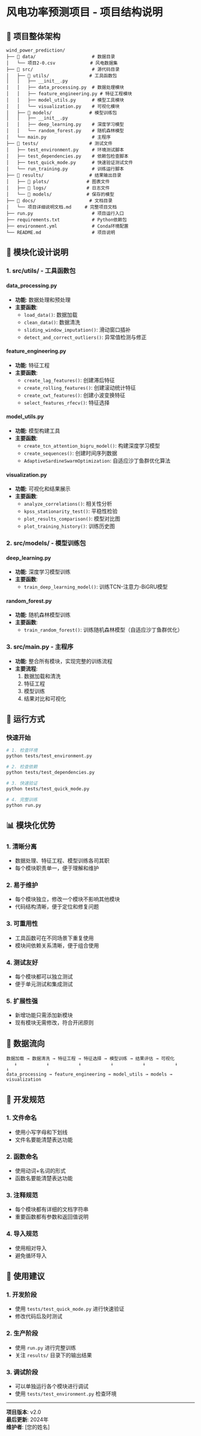# 风电功率预测项目 - 项目结构说明

## 📁 项目整体架构

```
wind_power_prediction/
├── 📁 data/                     # 数据目录
│   └── 项目2-0.csv             # 风电数据集
├── 📁 src/                      # 源代码目录
│   ├── 📁 utils/               # 工具函数包
│   │   ├── __init__.py
│   │   ├── data_processing.py  # 数据处理模块
│   │   ├── feature_engineering.py # 特征工程模块
│   │   ├── model_utils.py      # 模型工具模块
│   │   └── visualization.py    # 可视化模块
│   ├── 📁 models/              # 模型训练包
│   │   ├── __init__.py
│   │   ├── deep_learning.py    # 深度学习模型
│   │   └── random_forest.py    # 随机森林模型
│   └── main.py                 # 主程序
├── 📁 tests/                   # 测试文件
│   ├── test_environment.py     # 环境测试脚本
│   ├── test_dependencies.py    # 依赖包检查脚本
│   ├── test_quick_mode.py      # 快速验证测试文件
│   └── run_training.py         # 训练运行脚本
├── 📁 results/                 # 结果输出目录
│   ├── 📁 plots/              # 图表文件
│   ├── 📁 logs/               # 日志文件
│   └── 📁 models/             # 保存的模型
├── 📁 docs/                    # 文档目录
│   └── 项目详细说明文档.md     # 完整项目文档
├── run.py                      # 项目运行入口
├── requirements.txt            # Python依赖包
├── environment.yml             # Conda环境配置
└── README.md                   # 项目说明
```

## 🔧 模块化设计说明

### 1. **src/utils/** - 工具函数包

#### data_processing.py
- **功能**: 数据处理和预处理
- **主要函数**:
  - `load_data()`: 数据加载
  - `clean_data()`: 数据清洗
  - `sliding_window_imputation()`: 滑动窗口插补
  - `detect_and_correct_outliers()`: 异常值检测与修正

#### feature_engineering.py
- **功能**: 特征工程
- **主要函数**:
  - `create_lag_features()`: 创建滞后特征
  - `create_rolling_features()`: 创建滚动统计特征
  - `create_cwt_features()`: 创建小波变换特征
  - `select_features_rfecv()`: 特征选择

#### model_utils.py
- **功能**: 模型构建工具
- **主要函数**:
  - `create_tcn_attention_bigru_model()`: 构建深度学习模型
  - `create_sequences()`: 创建时间序列数据
  - `AdaptiveSardineSwarmOptimization`: 自适应沙丁鱼群优化算法

#### visualization.py
- **功能**: 可视化和结果展示
- **主要函数**:
  - `analyze_correlations()`: 相关性分析
  - `kpss_stationarity_test()`: 平稳性检验
  - `plot_results_comparison()`: 模型对比图
  - `plot_training_history()`: 训练历史图

### 2. **src/models/** - 模型训练包

#### deep_learning.py
- **功能**: 深度学习模型训练
- **主要函数**:
  - `train_deep_learning_model()`: 训练TCN-注意力-BiGRU模型

#### random_forest.py
- **功能**: 随机森林模型训练
- **主要函数**:
  - `train_random_forest()`: 训练随机森林模型（自适应沙丁鱼群优化）

### 3. **src/main.py** - 主程序
- **功能**: 整合所有模块，实现完整的训练流程
- **主要流程**:
  1. 数据加载和清洗
  2. 特征工程
  3. 模型训练
  4. 结果对比和可视化

## 🚀 运行方式

### 快速开始
```bash
# 1. 检查环境
python tests/test_environment.py

# 2. 检查依赖
python tests/test_dependencies.py

# 3. 快速验证
python tests/test_quick_mode.py

# 4. 完整训练
python run.py
```

## 📊 模块化优势

### 1. **清晰分离**
- 数据处理、特征工程、模型训练各司其职
- 每个模块职责单一，便于理解和维护

### 2. **易于维护**
- 每个模块独立，修改一个模块不影响其他模块
- 代码结构清晰，便于定位和修复问题

### 3. **可重用性**
- 工具函数可在不同场景下重复使用
- 模块间依赖关系清晰，便于组合使用

### 4. **测试友好**
- 每个模块都可以独立测试
- 便于单元测试和集成测试

### 5. **扩展性强**
- 新增功能只需添加新模块
- 现有模块无需修改，符合开闭原则

## 🔄 数据流向

```
数据加载 → 数据清洗 → 特征工程 → 特征选择 → 模型训练 → 结果评估 → 可视化
   ↓           ↓           ↓           ↓           ↓           ↓           ↓
data_processing → feature_engineering → model_utils → models → visualization
```

## 📝 开发规范

### 1. **文件命名**
- 使用小写字母和下划线
- 文件名要能清楚表达功能

### 2. **函数命名**
- 使用动词+名词的形式
- 函数名要能清楚表达功能

### 3. **注释规范**
- 每个模块都有详细的文档字符串
- 重要函数都有参数和返回值说明

### 4. **导入规范**
- 使用相对导入
- 避免循环导入

## 🎯 使用建议

### 1. **开发阶段**
- 使用 `tests/test_quick_mode.py` 进行快速验证
- 修改代码后及时测试

### 2. **生产阶段**
- 使用 `run.py` 进行完整训练
- 关注 `results/` 目录下的输出结果

### 3. **调试阶段**
- 可以单独运行各个模块进行调试
- 使用 `tests/test_environment.py` 检查环境

---

**项目版本**: v2.0  
**最后更新**: 2024年  
**维护者**: [您的姓名]
